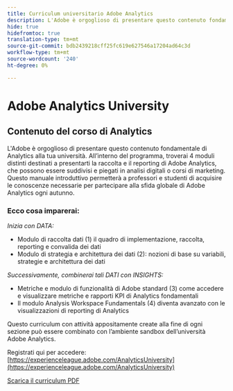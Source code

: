 ```yaml
---
title: Curriculum universitario Adobe Analytics
description: L'Adobe è orgoglioso di presentare questo contenuto fondamentale di Analytics alla tua università. All’interno del programma, troverai 4 moduli distinti destinati a presentarti la raccolta e il reporting di Adobe Analytics, che possono essere suddivisi e piegati in analisi digitali o corsi di marketing. Questo manuale introduttivo permetterà a professori e studenti di acquisire le conoscenze necessarie per partecipare alla sfida globale di Adobe Analytics ogni autunno.
hide: true
hidefromtoc: true
translation-type: tm+mt
source-git-commit: bdb2439218cff25fc619e627546a17204ad64c3d
workflow-type: tm+mt
source-wordcount: '240'
ht-degree: 0%

---
```




# Adobe Analytics University

## Contenuto del corso di Analytics

L&#39;Adobe è orgoglioso di presentare questo contenuto fondamentale di Analytics alla tua università. All’interno del programma, troverai 4 moduli distinti destinati a presentarti la raccolta e il reporting di Adobe Analytics, che possono essere suddivisi e piegati in analisi digitali o corsi di marketing. Questo manuale introduttivo permetterà a professori e studenti di acquisire le conoscenze necessarie per partecipare alla sfida globale di Adobe Analytics ogni autunno.

### Ecco cosa imparerai:

*Inizia con DATA:*

* Modulo di raccolta dati (1) il quadro di implementazione, raccolta, reporting e convalida dei dati
* Modulo di strategia e architettura dei dati (2): nozioni di base su variabili, strategie e architettura dei dati

*Successivamente, combinerai tali DATI con INSIGHTS:*

* Metriche e modulo di funzionalità di Adobe standard (3) come accedere e visualizzare metriche e rapporti KPI di Analytics fondamentali
* Il modulo Analysis Workspace Fundamentals (4) diventa avanzato con le visualizzazioni di reporting di Analytics

Questo curriculum con attività appositamente create alla fine di ogni sezione può essere combinato con l’ambiente sandbox dell’università Adobe Analytics.

Registrati qui per accedere: [https://experienceleague.adobe.com/AnalyticsUniversity](https://experienceleague.adobe.com/AnalyticsUniversity)


[Scarica il curriculum PDF](assets/Adobe-Analytics-Curriculum_2021.pdf)
